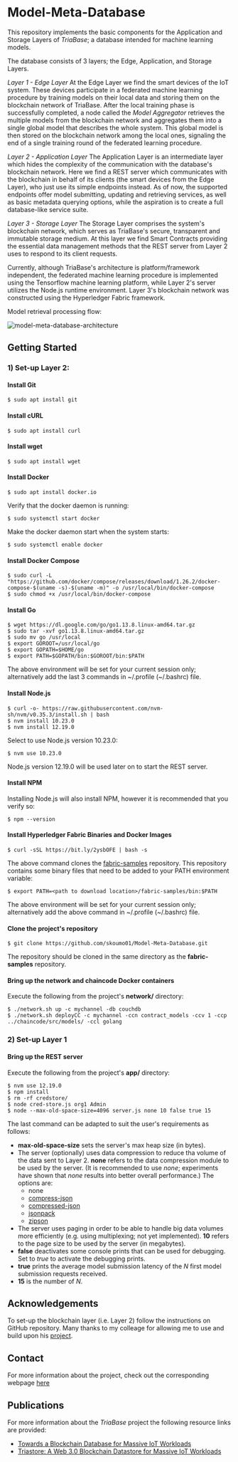 # Model-Meta-Database

This repository implements the basic components for the Application and Storage Layers of _TriaBase_; a database intended for machine learning models.

The database consists of 3 layers; the Edge, Application, and Storage Layers.

*Layer 1 - Edge Layer*
At the Edge Layer we find the smart devices of the IoT system. These devices participate in a federated machine learning procedure by training models on their local data and storing them on the blockchain network of TriaBase. After the local training phase is successfully completed, a node called the _Model Aggregator_ retrieves the multiple models from the blockchain network and aggregates them into a single global model that describes the whole system. This global model is then stored on the blockchain network among the local ones, signaling the end of a single training round of the federated learning procedure.

*Layer 2 - Application Layer*
The Application Layer is an intermediate layer which hides the complexity of the communication with the database's blockchain network. Here we find a REST server which communicates with the blockchain in behalf of its clients (the smart devices from the Edge Layer), who just use its simple endpoints instead. As of now, the supported endpoints offer model submitting, updating and retrieving services, as well as basic metadata querying options, while the aspiration is to create a full database-like service suite.

*Layer 3 - Storage Layer*
The Storage Layer comprises the system's blockchain network, which serves as TriaBase's secure, transparent and immutable storage medium. At this layer we find Smart Contracts providing the essential data management methods that the REST server from Layer 2 uses to respond to its client requests.


Currently, although TriaBase's architecture is platform/framework independent, the federated machine learning procedure is implemented using the Tensorflow machine learning platform, while Layer 2's server utilizes the Node.js runtime environment. Layer 3's blockchain network was constructed using the Hyperledger Fabric framework.


Model retrieval processing flow:

![model-meta-database-architecture](https://i.imgur.com/GMZBIJG.png)



## Getting Started
### 1) Set-up Layer 2:
#### Install Git
```
$ sudo apt install git
```


#### Install cURL
```
$ sudo apt install curl
```


#### Install wget
```
$ sudo apt install wget
```


#### Install Docker
```
$ sudo apt install docker.io
```

Verify that the docker daemon is running:
```
$ sudo systemctl start docker
```

Make the docker daemon start when the system starts:
```
$ sudo systemctl enable docker
```


#### Install Docker Compose
```
$ sudo curl -L "https://github.com/docker/compose/releases/download/1.26.2/docker-compose-$(uname -s)-$(uname -m)" -o /usr/local/bin/docker-compose
$ sudo chmod +x /usr/local/bin/docker-compose
```


#### Install Go
```
$ wget https://dl.google.com/go/go1.13.8.linux-amd64.tar.gz
$ sudo tar -xvf go1.13.8.linux-amd64.tar.gz
$ sudo mv go /usr/local
$ export GOROOT=/usr/local/go
$ export GOPATH=$HOME/go
$ export PATH=$GOPATH/bin:$GOROOT/bin:$PATH
```
The above environment will be set for your current session only; alternatively add the last 3 commands in \~/.profile (\~/.bashrc) file.


#### Install Node.js
```
$ curl -o- https://raw.githubusercontent.com/nvm-sh/nvm/v0.35.3/install.sh | bash
$ nvm install 10.23.0
$ nvm install 12.19.0
```

Select to use Node.js version 10.23.0:
```
$ nvm use 10.23.0
```
Node.js version 12.19.0 will be used later on to start the REST server.


#### Install NPM
Installing Node.js will also install NPM, however it is recommended that you verify so:
```
$ npm --version
```


#### Install Hyperledger Fabric Binaries and Docker Images
```
$ curl -sSL https://bit.ly/2ysbOFE | bash -s
```
The above command clones the [fabric-samples](https://github.com/hyperledger/fabric-samples) repository. This repository contains some binary files that need to be added to your PATH environment variable:
```
$ export PATH=<path to download location>/fabric-samples/bin:$PATH
```
The above environment will be set for your current session only; alternatively add the above command in \~/.profile (\~/.bashrc) file.


#### Clone the project's repository
```
$ git clone https://github.com/skoumo01/Model-Meta-Database.git
```
The repository should be cloned in the same directory as the **fabric-samples** repository.


#### Bring up the network and chaincode Docker containers
Execute the following from the project's **network/** directory:
```
$ ./network.sh up -c mychannel -db couchdb
$ ./network.sh deployCC -c mychannel -ccn contract_models -ccv 1 -ccp ../chaincode/src/models/ -ccl golang
```


### 2) Set-up Layer 1
#### Bring up the REST server
Execute the following from the project's **app/** directory:
```
$ nvm use 12.19.0
$ npm install
$ rm -rf credstore/
$ node cred-store.js org1 Admin
$ node --max-old-space-size=4096 server.js none 10 false true 15
```
The last command can be adapted to suit the user's requirements as follows:
- **max-old-space-size** sets the server's max heap size (in bytes).
- The server (optionally) uses data compression to reduce tha volume of the data sent to Layer 2. **none** refers to the data compression module to be used by the server.
  (It is recommended to use *none*; experiments have shown that *none* results into better overall performance.)
  The options are:
  - none
  - [compress-json](https://www.npmjs.com/package/compress-json)
  - [compressed-json](https://www.npmjs.com/package/compressed-json)
  - [jsonpack](https://www.npmjs.com/package/jsonpack)
  - [zipson](https://www.npmjs.com/package/zipson)
- The server uses paging in order to be able to handle big data volumes more efficiently (e.g. using multiplexing; not yet implemented). **10** refers to the page size to be used by the server (in megabytes).
- **false** deactivates some console prints that can be used for debugging. Set to *true* to activate the debugging prints.
- **true** prints the average model submission latency of the _N_ first model submission requests received.
- **15** is the number of _N_.


## Acknowledgements
To set-up the blockchain layer (i.e. Layer 2) follow the instructions on  GitHub repository. Many thanks to my colleage for allowing me to use and build upon his [project](https://github.com/Erodotos/Hyperledger-Fabric-Network).

## Contact
For more information about the project, check out the corresponding webpage [here](https://www.cs.ucy.ac.cy/projects/blockdb/index.html)

## Publications
For more information about the _TriaBase_ project the following resource links are provided:
- [Towards a Blockchain Database for Massive IoT Workloads](https://www.cs.ucy.ac.cy/~dzeina/papers/blockdm21-triabase.pdf)
- [Triastore: A Web 3.0 Blockchain Datastore for Massive IoT Workloads](https://www.cs.ucy.ac.cy/~dzeina/papers/mdm21-triastore.pdf)
